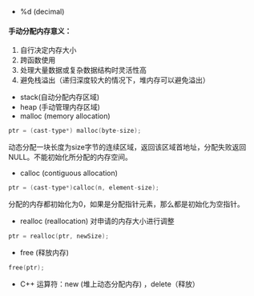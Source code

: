 * %d  (decimal)
#### 手动分配内存意义：
1. 自行决定内存大小
2. 跨函数使用
3. 处理大量数据或复杂数据结构时灵活性高
4. 避免栈溢出（递归深度较大的情况下，堆内存可以避免溢出）  
* stack(自动分配内存区域)
* heap (手动管理内存区域)
* malloc (memory allocation) 
```C
ptr = (cast-type*) malloc(byte-size);
```
动态分配一块长度为size字节的连续区域，返回该区域首地址，分配失败返回NULL。不能初始化所分配的内存空间。
* calloc (contiguous allocation) 
```C
ptr = (cast-type*)calloc(n, element-size);
```
分配的内存都初始化为0，如果是分配指针元素，那么都是初始化为空指针。
* realloc (reallocation) 对申请的内存大小进行调整
```c
ptr = realloc(ptr, newSize);
```
* free (释放内存)
```c
free(ptr);
```
* C++ 运算符：new (堆上动态分配内存) ，delete（释放）
